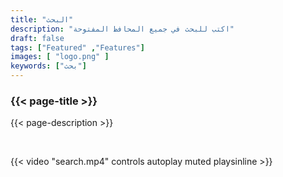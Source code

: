 ```yaml
---
title: "البحث"
description: "اكتب للبحث في جميع المحافظ المفتوحة"
draft: false
tags: ["Featured" ,"Features"]
images: [ "logo.png" ]
keywords: ["بحث"]
---
```






### {{< page-title >}} 
{{< page-description >}} 

<br>



{{< video "search.mp4" controls  autoplay muted playsinline >}}